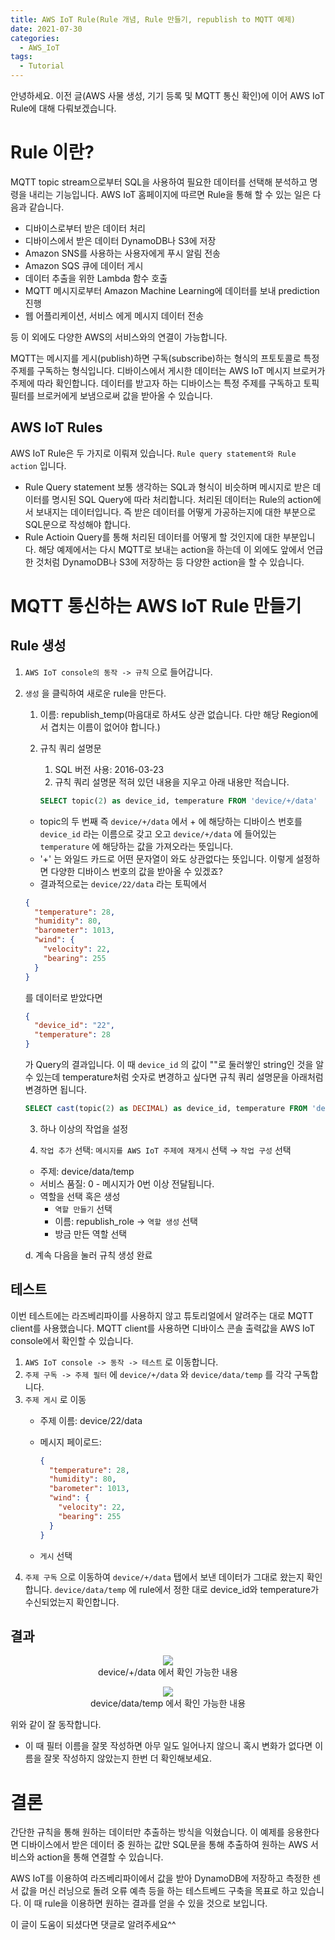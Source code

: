 ```yaml
---
title: AWS IoT Rule(Rule 개념, Rule 만들기, republish to MQTT 예제)
date: 2021-07-30
categories:
  - AWS_IoT
tags:
  - Tutorial
---
```

안녕하세요. 이전 글(AWS 사물 생성, 기기 등록 및 MQTT 통신 확인)에 이어 AWS IoT Rule에 대해 다뤄보겠습니다.  

# Rule 이란?

MQTT topic stream으로부터 SQL을 사용하여 필요한 데이터를 선택해 분석하고 명령을 내리는 기능입니다. AWS IoT 홈페이지에 따르면 Rule을 통해 할 수 있는 일은 다음과 같습니다.

- 디바이스로부터 받은 데이터 처리
- 디바이스에서 받은 데이터 DynamoDB나 S3에 저장
- Amazon SNS를 사용하는 사용자에게 푸시 알림 전송
- Amazon SQS 큐에 데이터 게시
- 데이터 추출을 위한 Lambda 함수 호출
- MQTT 메시지로부터 Amazon Machine Learning에 데이터를 보내 prediction 진행
- 웹 어플리케이션, 서비스 에게 메시지 데이터 전송

등 이 외에도 다양한 AWS의 서비스와의 연결이 가능합니다.

MQTT는 메시지를 게시(publish)하면 구독(subscribe)하는 형식의 프토토콜로 특정 주제를 구독하는 형식입니다. 디바이스에서 게시한 데이터는 AWS IoT 메시지 브로커가 주제에 따라 확인합니다. 데이터를 받고자 하는 디바이스는 특정 주제를 구독하고 토픽 필터를 브로커에게 보냄으로써 값을 받아올 수 있습니다. 

## AWS IoT Rules

AWS IoT Rule은 두 가지로 이뤄져 있습니다. `Rule query statement와 Rule action` 입니다. 

- Rule Query statement
보통 생각하는 SQL과 형식이 비슷하며 메시지로 받은 데이터를 명시된 SQL Query에 따라 처리합니다. 처리된 데이터는 Rule의 action에서 보내지는 데이터입니다. 즉 받은 데이터를 어떻게 가공하는지에 대한 부분으로 SQL문으로 작성해야 합니다.
- Rule Actioin
Query를 통해 처리된 데이터를 어떻게 할 것인지에 대한 부분입니다. 해당 예제에서는 다시 MQTT로 보내는 action을 하는데 이 외에도 앞에서 언급한 것처럼 DynamoDB나 S3에 저장하는 등 다양한 action을 할 수 있습니다.

# MQTT 통신하는 AWS IoT Rule 만들기

## Rule 생성

1. `AWS IoT console의 동작 -> 규칙` 으로 들어갑니다.
2. `생성` 을 클릭하여 새로운 rule을 만든다.
    1. 이름: republish_temp(마음대로 하셔도 상관 없습니다. 다만 해당 Region에서 겹치는 이름이 없어야 합니다.)
    2. 규칙 쿼리 설명문
        1. SQL 버전 사용: 2016-03-23
        2. 규칙 쿼리 설명문
        적혀 있던 내용을 지우고 아래 내용만 적습니다.

        ```sql
        SELECT topic(2) as device_id, temperature FROM 'device/+/data'
        ```

    - topic의 두 번째 즉 `device/+/data` 에서 + 에 해당하는 디바이스 번호를 `device_id` 라는 이름으로 갖고 오고 `device/+/data` 에 들어있는 `temperature` 에 해당하는 값을 가져오라는 뜻입니다.
    - '+' 는 와일드 카드로 어떤 문자열이 와도 상관없다는 뜻입니다. 이렇게 설정하면 다양한 디바이스 번호의 값을 받아올 수 있겠죠?
    - 결과적으로는 `device/22/data` 라는 토픽에서

    ```json
    {
      "temperature": 28,
      "humidity": 80,
      "barometer": 1013,
      "wind": {
        "velocity": 22,
        "bearing": 255
      }
    }
    ```

    를 데이터로 받았다면 

    ```json
    {
      "device_id": "22",
      "temperature": 28
    }
    ```

    가 Query의 결과입니다. 이 때 `device_id` 의 값이 ""로 둘러쌓인 string인 것을 알 수 있는데 temperature처럼 숫자로 변경하고 싶다면 규칙 쿼리 설명문을 아래처럼 변경하면 됩니다.

    ```sql
    SELECT cast(topic(2) as DECIMAL) as device_id, temperature FROM 'device/+/data'
    ```

      3.  하나 이상의 작업을 설정

    1. `작업 추가` 선택: `메시지를 AWS IoT 주제에 재게시` 선택 → `작업 구성` 선택
    - 주제: device/data/temp
    - 서비스 품질: 0 - 메시지가 0번 이상 전달됩니다.
    - 역할을 선택 혹은 생성
        - `역할 만들기` 선택
        - 이름: republish_role → `역할 생성` 선택
        - 방금 만든 역할 선택

    d. 계속 다음을 눌러 규칙 생성 완료

## 테스트

이번 테스트에는 라즈베리파이를 사용하지 않고 튜토리얼에서 알려주는 대로 MQTT client를 사용했습니다. MQTT client를 사용하면 디바이스 콘솔 출력값을 AWS IoT console에서 확인할 수 있습니다.

1. `AWS IoT console -> 동작 -> 테스트` 로 이동합니다.
2. `주제 구독 -> 주제 필터` 에 `device/+/data` 와 `device/data/temp` 를 각각 구독합니다.
3. `주제 게시` 로 이동
    - 주제 이름: device/22/data
    - 메시지 페이로드:

        ```json
        {
          "temperature": 28,
          "humidity": 80,
          "barometer": 1013,
          "wind": {
            "velocity": 22,
            "bearing": 255
          }
        }
        ```

    - `게시` 선택
4. `주제 구독` 으로 이동하여 `device/+/data` 탭에서 보낸 데이터가 그대로 왔는지 확인합니다.
`device/data/temp` 에 rule에서 정한 대로 device_id와 temperature가 수신되었는지 확인합니다.

## 결과

<p align = "center">
  <img src = "https://user-images.githubusercontent.com/74483608/127589566-c7c9970c-c48d-4674-8792-d1cb47942c48.png" > <br/>
  device/+/data 에서 확인 가능한 내용
</p> 

<p align = "center">
  <img src = "https://user-images.githubusercontent.com/74483608/127589664-38076cf8-692f-4cfe-9790-619a8d2a4cc1.png" > <br/>
  device/data/temp 에서 확인 가능한 내용
</p> 

위와 같이 잘 동작합니다. 

- 이 때 필터 이름을 잘못 작성하면 아무 일도 일어나지 않으니 혹시 변화가 없다면 이름을 잘못 작성하지 않았는지 한번 더 확인해보세요.

# 결론

간단한 규칙을 통해 원하는 데이터만 추출하는 방식을 익혔습니다. 이 예제를 응용한다면 디바이스에서 받은 데이터 중 원하는 값만 SQL문을 통해 추출하여 원하는 AWS 서비스와 action을 통해 연결할 수 있습니다. 

AWS IoT를 이용하여 라즈베리파이에서 값을 받아 DynamoDB에 저장하고 측정한 센서 값을 머신 러닝으로 돌려 오류 예측 등을 하는 테스트베드 구축을 목표로 하고 있습니다. 이 때 rule을 이용하면 원하는 결과를 얻을 수 있을 것으로 보입니다. 

이 글이 도움이 되셨다면 댓글로 알려주세요^^
